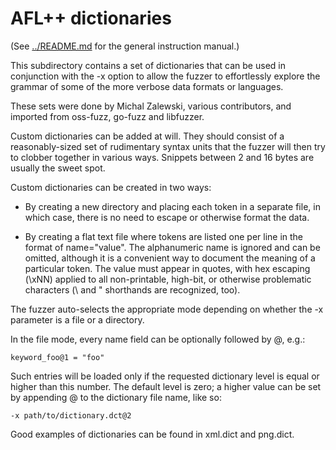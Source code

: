 # AFL++ dictionaries

(See [../README.md](../README.md) for the general instruction manual.)

This subdirectory contains a set of dictionaries that can be used in
conjunction with the -x option to allow the fuzzer to effortlessly explore the
grammar of some of the more verbose data formats or languages.

These sets were done by Michal Zalewski, various contributors, and imported
from oss-fuzz, go-fuzz and libfuzzer.

Custom dictionaries can be added at will. They should consist of a
reasonably-sized set of rudimentary syntax units that the fuzzer will then try
to clobber together in various ways. Snippets between 2 and 16 bytes are
usually the sweet spot.

Custom dictionaries can be created in two ways:

  - By creating a new directory and placing each token in a separate file, in
    which case, there is no need to escape or otherwise format the data.

  - By creating a flat text file where tokens are listed one per line in the
    format of name="value". The alphanumeric name is ignored and can be omitted,
    although it is a convenient way to document the meaning of a particular
    token. The value must appear in quotes, with hex escaping (\xNN) applied to
    all non-printable, high-bit, or otherwise problematic characters (\\ and \"
    shorthands are recognized, too).

The fuzzer auto-selects the appropriate mode depending on whether the -x
parameter is a file or a directory.

In the file mode, every name field can be optionally followed by @<num>, e.g.:

  `keyword_foo@1 = "foo"`

Such entries will be loaded only if the requested dictionary level is equal or
higher than this number. The default level is zero; a higher value can be set
by appending @<num> to the dictionary file name, like so:

  `-x path/to/dictionary.dct@2`

Good examples of dictionaries can be found in xml.dict and png.dict.
